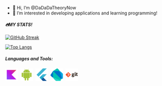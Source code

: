 - 👋 Hi, I’m @DaDaDaTheoryNow
- 👀 I’m interested in developing applications and learning programming!



##### 🔥MY STATS!

[![GitHub Streak](https://streak-stats.demolab.com?user=DaDaDaTheoryNow&theme=react)](https://git.io/streak-stats)

[![Top Langs](https://github-readme-stats.vercel.app/api/top-langs/?username=DaDaDaTheoryNow)](https://github.com/anuraghazra/github-readme-stats)



##### Languages and Tools:
<div>
  <img src="https://github.com/devicons/devicon/blob/master/icons/kotlin/kotlin-original.svg" title="Kotlin" alt="Kotlin" width="40" height="40"/>&nbsp;
  <img src="https://github.com/devicons/devicon/blob/master/icons/android/android-original.svg" title="Android" alt="Android" width="40" height="40"/>&nbsp;
  <img src="https://github.com/devicons/devicon/blob/master/icons/flutter/flutter-original.svg" title="Flutter" alt="Flutter" width="40" height="40"/>&nbsp;
  <img src="https://github.com/devicons/devicon/blob/master/icons/dart/dart-original.svg" title="Dart" alt="Dart" width="40" height="40"/>&nbsp;
  <img src="https://github.com/devicons/devicon/blob/master/icons/git/git-original-wordmark.svg" title="Git" **alt="Git" width="40" height="40"/>
</div>
